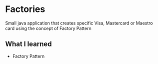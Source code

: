 # Factories
Small java application that creates specific Visa, Mastercard or Maestro card using the concept of Factory Pattern

## What I learned
* Factory Pattern

